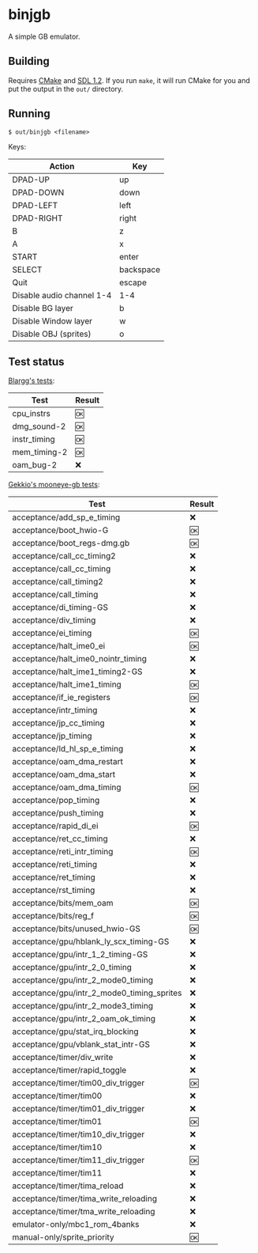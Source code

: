 # binjgb

A simple GB emulator.

## Building

Requires [CMake](https://cmake.org) and [SDL 1.2](https://www.libsdl.org/download-1.2.php).
If you run `make`, it will run CMake for you and put the output in the `out/`
directory.

## Running

```
$ out/binjgb <filename>
```

Keys:

| Action | Key |
| --- | --- |
| DPAD-UP | up |
| DPAD-DOWN | down |
| DPAD-LEFT | left |
| DPAD-RIGHT | right |
| B | z |
| A | x |
| START | enter |
| SELECT | backspace |
| Quit | escape |
| Disable audio channel 1-4 | 1-4 |
| Disable BG layer | b |
| Disable Window layer | w |
| Disable OBJ (sprites) | o |

## Test status

[Blargg's tests](http://gbdev.gg8.se/wiki/articles/Test_ROMs):

| Test | Result |
| --- | --- |
| cpu\_instrs | :ok: |
| dmg\_sound-2 | :ok: |
| instr\_timing | :ok: |
| mem\_timing-2 | :ok: |
| oam\_bug-2 | :x: |

[Gekkio's mooneye-gb tests](https://github.com/Gekkio/mooneye-gb):

| Test | Result |
| --- | --- |
| acceptance/add\_sp\_e\_timing | :x: |
| acceptance/boot\_hwio-G | :ok: |
| acceptance/boot\_regs-dmg.gb | :ok: |
| acceptance/call\_cc\_timing2 | :x: |
| acceptance/call\_cc\_timing | :x: |
| acceptance/call\_timing2 | :x: |
| acceptance/call\_timing | :x: |
| acceptance/di\_timing-GS | :x: |
| acceptance/div\_timing | :x: |
| acceptance/ei\_timing | :ok: |
| acceptance/halt\_ime0\_ei | :ok: |
| acceptance/halt\_ime0\_nointr\_timing | :x: |
| acceptance/halt\_ime1\_timing2-GS | :x: |
| acceptance/halt\_ime1\_timing | :ok: |
| acceptance/if\_ie\_registers | :ok: |
| acceptance/intr\_timing | :x: |
| acceptance/jp\_cc\_timing | :x: |
| acceptance/jp\_timing | :x: |
| acceptance/ld\_hl\_sp\_e\_timing | :x: |
| acceptance/oam\_dma\_restart | :x: |
| acceptance/oam\_dma\_start | :x: |
| acceptance/oam\_dma\_timing | :ok: |
| acceptance/pop\_timing | :x: |
| acceptance/push\_timing | :x: |
| acceptance/rapid\_di\_ei | :ok: |
| acceptance/ret\_cc\_timing | :x: |
| acceptance/reti\_intr\_timing | :ok: |
| acceptance/reti\_timing | :x: |
| acceptance/ret\_timing | :x: |
| acceptance/rst\_timing | :x: |
| acceptance/bits/mem\_oam | :ok: |
| acceptance/bits/reg\_f | :ok: |
| acceptance/bits/unused\_hwio-GS | :ok: |
| acceptance/gpu/hblank\_ly\_scx\_timing-GS | :x: |
| acceptance/gpu/intr\_1\_2\_timing-GS | :x: |
| acceptance/gpu/intr\_2\_0\_timing | :x: |
| acceptance/gpu/intr\_2\_mode0\_timing | :x: |
| acceptance/gpu/intr\_2\_mode0\_timing\_sprites | :x: |
| acceptance/gpu/intr\_2\_mode3\_timing | :x: |
| acceptance/gpu/intr\_2\_oam\_ok\_timing | :x: |
| acceptance/gpu/stat\_irq\_blocking | :x: |
| acceptance/gpu/vblank\_stat\_intr-GS | :x: |
| acceptance/timer/div\_write | :x: |
| acceptance/timer/rapid\_toggle | :x: |
| acceptance/timer/tim00\_div\_trigger | :ok: |
| acceptance/timer/tim00 | :x: |
| acceptance/timer/tim01\_div\_trigger | :x: |
| acceptance/timer/tim01 | :ok: |
| acceptance/timer/tim10\_div\_trigger | :x: |
| acceptance/timer/tim10 | :x: |
| acceptance/timer/tim11\_div\_trigger | :ok: |
| acceptance/timer/tim11 | :x: |
| acceptance/timer/tima\_reload | :x: |
| acceptance/timer/tima\_write\_reloading | :x: |
| acceptance/timer/tma\_write\_reloading | :x: |
| emulator-only/mbc1\_rom\_4banks | :x: |
| manual-only/sprite\_priority | :ok: |
